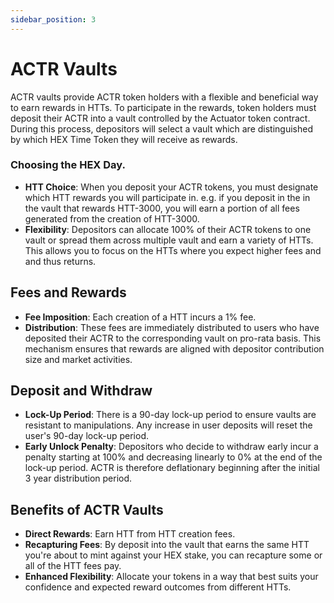 ```yaml
---
sidebar_position: 3
---
```


# ACTR Vaults

ACTR vaults provide ACTR token holders with a flexible and beneficial way to earn rewards in HTTs. To participate in the rewards, token holders must deposit their ACTR into a vault controlled by the Actuator token contract. During this process, depositors will select a vault which are distinguished by which HEX Time Token they will receive as rewards. 

### Choosing the HEX Day.

- **HTT Choice**: When you deposit your ACTR tokens, you must designate which HTT rewards you will participate in. e.g. if you deposit in the in the vault that rewards HTT-3000, you will earn a portion of all fees generated from the creation of HTT-3000.
- **Flexibility**: Depositors can allocate 100% of their ACTR tokens to one vault or spread them across multiple vault and earn a variety of HTTs. This allows you to focus on the HTTs where you expect higher fees and and thus returns.

## Fees and Rewards

- **Fee Imposition**: Each creation of a HTT incurs a 1% fee.
- **Distribution**: These fees are immediately distributed to users who have deposited their ACTR to the corresponding vault on pro-rata basis. This mechanism ensures that rewards are aligned with depositor contribution size and market activities.

## Deposit and Withdraw

- **Lock-Up Period**: There is a 90-day lock-up period to ensure vaults are resistant to manipulations. Any increase in user deposits will reset the user's 90-day lock-up period. 
- **Early Unlock Penalty**: Depositors who decide to withdraw early incur a penalty starting at 100% and decreasing linearly to 0% at the end of the lock-up period. ACTR is therefore deflationary beginning after the initial 3 year distribution period.

## Benefits of ACTR Vaults

- **Direct Rewards**: Earn HTT from HTT creation fees. 
- **Recapturing Fees**: By deposit into the vault that earns the same HTT you're about to mint against your HEX stake, you can recapture some or all of the HTT fees pay. 
- **Enhanced Flexibility**: Allocate your tokens in a way that best suits your confidence and expected reward outcomes from different HTTs.

